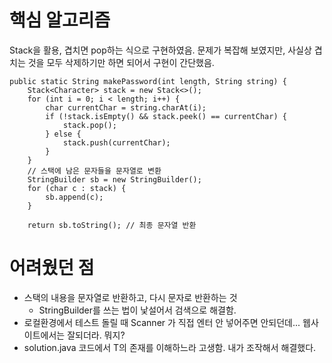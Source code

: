 # 핵심 알고리즘

Stack을 활용, 겹치면 pop하는 식으로 구현하였음. 
문제가 복잡해 보였지만, 사실상 겹치는 것을 모두 삭제하기만 하면 되어서 구현이 간단했음.

    public static String makePassword(int length, String string) {
        Stack<Character> stack = new Stack<>();
        for (int i = 0; i < length; i++) {
            char currentChar = string.charAt(i);
            if (!stack.isEmpty() && stack.peek() == currentChar) {
                stack.pop();
            } else {
                stack.push(currentChar);
            }
        }
        // 스택에 남은 문자들을 문자열로 변환
        StringBuilder sb = new StringBuilder();
        for (char c : stack) {
            sb.append(c);
        }

        return sb.toString(); // 최종 문자열 반환

# 어려웠던 점
- 스택의 내용을 문자열로 반환하고, 다시 문자로 반환하는 것
  - StringBuilder를 쓰는 법이 낯설어서 검색으로 해결함.
- 로컬환경에서 테스트 돌릴 때 Scanner 가 직접 엔터 안 넣어주면 안되던데... 웹사이트에서는 잘되더라. 뭐지?
- solution.java 코드에서 T의 존재를 이해하느라 고생함. 내가 조작해서 해결했다.